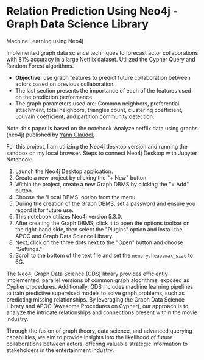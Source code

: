 # Relation Prediction Using Neo4j - Graph Data Science Library
Machine Learning using Neo4j

Implemented graph data science techniques to forecast actor collaborations with 81% accuracy in a large Netflix dataset. 
Utilized the Cypher Query and Random Forest algorithms.

* **Objective**: use graph features to predict future collaboration between actors based on previous collaboration.
* The last section presents the importance of each of the features used on the prediction performance.
* The graph parameters used are: Common neighbors, preferential attachment, total neighbors, triangles count, clustering coefficient, Louvain coefficient, and partition community detection.

Note: this paper is based on the notebook ‘Analyze netflix data using graphs (neo4j) published by [Yann Claudel.](https://www.kaggle.com/code/yclaudel/analyze-netflix-data-using-graphs-neo4j)


For this project, I am utilizing the Neo4j desktop version and running the sandbox on my local browser.
Steps to connect Neo4j Desktop with Jupyter Notebook:

1. Launch the Neo4j Desktop application.
2. Create a new project by clicking the "+ New" button.
3. Within the project, create a new Graph DBMS by clicking the "+ Add" button.
4. Choose the 'Local DBMS' option from the menu.
5. During the creation of the Graph DBMS, set a password and ensure you record it for future use.
6. This notebook utilizes Neo4j version 5.3.0.
7. After creating the Graph DBMS, click it to open the options toolbar on the right-hand side, then select the "Plugins" option and install the APOC and Graph Data Science Library.
8. Next, click on the three dots next to the "Open" button and choose "Settings."
9. Scroll to the bottom of the text file and set the `memory.heap.max_size` to 6G.

The Neo4j Graph Data Science (GDS) library provides efficiently implemented, parallel versions of common graph algorithms, exposed as Cypher procedures. Additionally, GDS includes machine learning pipelines to train predictive supervised models to solve graph problems, such as predicting missing relationships.
By leveraging the Graph Data Science Library and APOC (Awesome Procedures on Cypher), our approach is to analyze the intricate relationships and connections present within the movie industry. 

Through the fusion of graph theory, data science, and advanced querying capabilities, we aim to provide insights into the likelihood of future collaborations between actors, offering valuable strategic information to stakeholders in the entertainment industry.
